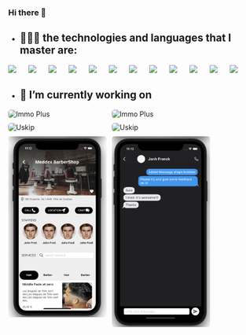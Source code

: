 ### Hi there 👋
- ## 👨🏽‍💻 the technologies and languages that I master are:

<img align="left" width="30px" style="padding-right:11px" src="https://cdn.jsdelivr.net/gh/devicons/devicon/icons/flutter/flutter-original.svg" />

<img align="left" width="30px" style="padding-right:11px" src="https://cdn.jsdelivr.net/gh/devicons/devicon/icons/dart/dart-original.svg" />

<img align="left"  width="30px" style="padding-right:11px" src="https://cdn.jsdelivr.net/gh/devicons/devicon/icons/kotlin/kotlin-original.svg" />

<img align="left"  width="30px" style="padding-right:11px"  src="https://cdn.jsdelivr.net/gh/devicons/devicon/icons/java/java-original-wordmark.svg" />
          
<img align="left"  width="30px" style="padding-right:11px"  src="https://cdn.jsdelivr.net/gh/devicons/devicon/icons/android/android-original.svg" />

<img align="left"  width="30px" style="padding-right:11px"  src="https://cdn.jsdelivr.net/gh/devicons/devicon/icons/apple/apple-original.svg" />

<img align="left"  width="30px" style="padding-right:11px" src="https://cdn.jsdelivr.net/gh/devicons/devicon/icons/laravel/laravel-plain-wordmark.svg" />

<img align="left"  width="30px" style="padding-right:11px"  src="https://cdn.jsdelivr.net/gh/devicons/devicon/icons/nodejs/nodejs-original.svg" />

<img align="left"  width="30px" style="padding-right:11px"  src="https://cdn.jsdelivr.net/gh/devicons/devicon/icons/bash/bash-original.svg" />
          
<img align="left"  width="30px" style="padding-right:11px"  src="https://cdn.jsdelivr.net/gh/devicons/devicon/icons/vuejs/vuejs-original-wordmark.svg" />

<img align="left"  width="30px" style="padding-right:11px"  src="https://cdn.jsdelivr.net/gh/devicons/devicon/icons/vuetify/vuetify-original.svg" />

<img align=""  width="30px" style="padding-right:11px"  src="https://cdn.jsdelivr.net/gh/devicons/devicon/icons/javascript/javascript-original.svg" />
                     
<br>


- ## 🔭 I’m currently working on

<img alt="Immo Plus" align="left"  width="200px" style="margin-right:11px; margin-bottom:10px; border-radius:5px"  src="https://play-lh.googleusercontent.com/39G2NqQcxP8OXq7y_YYs3-set2J-Xx9uRWIFGCuDgvhqKllqRYMWJF2qj4pcDFzqlbU=w5120-h2880-rw" />

<img alt="Immo Plus" align="left"  width="200px" style="margin-right:11px; margin-bottom:10px; border-radius:5px"  src="https://is4-ssl.mzstatic.com/image/thumb/PurpleSource112/v4/42/ea/47/42ea4739-0291-762c-4f2a-606faa569125/d1b4fac1-c7df-4e69-9d07-32f0b3a5dff2_Plan_de_travail_13x.png/1284x2778bb.png" />

<img alt="Uskip" align="left"  width="200px" style="margin-right:11px; margin-bottom:10px; border-radius:5px"  src="https://play-lh.googleusercontent.com/GYUCzgU0pPmM7vjhCvGiKS28RZZbj-5PkVw5NCuhuQR8jB7vL0z1gLNsappDhnWSj2o=w5120-h2880-rw" />

<img alt="Uskip" align="left"  width="200px" style="margin-right:11px; margin-bottom:10px; border-radius:5px"  src="https://play-lh.googleusercontent.com/BAqrlvZmzU29LQP6HtbEyNJ9BpFB3fT_aPeiiepgnmYs38HmUGg8w822wC6jcg-goZw=w5120-h2880-rw" />

<img alt="Saloon" align="left"  width="200px" style="margin-right:11px; margin-bottom:10px; border-radius:5px"  src="https://github.com/saturnedev12/saturnedev12/raw/main/assets/Capture%20d%E2%80%99%C3%A9cran%202022-06-14%20%C3%A0%2011.12.18.png" />

<img alt="Saloon" align="left"  width="200px" style="margin-right:11px; margin-bottom:10px; border-radius:5px"  src="https://github.com/saturnedev12/saturnedev12/raw/main/assets/Capture%20d%E2%80%99%C3%A9cran%202022-06-14%20%C3%A0%2011.12.53.png" />




<!--
**saturnedev12/saturnedev12** is a ✨ _special_ ✨ repository because its `README.md` (this file) appears on your GitHub profile.

Here are some ideas to get you started:

- 🔭 I’m currently working on ...
- 🌱 I’m currently learning ...
- 👯 I’m looking to collaborate on ...
- 🤔 I’m looking for help with ...
- 💬 Ask me about ...
- 📫 How to reach me: ...
- 😄 Pronouns: ...
- ⚡ Fun fact: ...
-->
